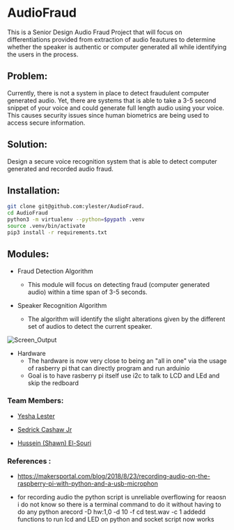 # AudioFraud

This is a Senior Design Audio Fraud Project that will focus on differentiations provided from extraction of audio feautures to determine whether the speaker is authentic or computer generated all while identifying the users in the process.

## Problem:

Currently, there is not a system in place to detect fraudulent computer generated audio. Yet, there are systems that is able to take a 3-5 second snippet of your voice and could generate full length audio using your voice. This causes security issues since human biometrics are being used to access secure information.

## Solution:

Design a secure voice recognition system that is able to detect computer generated and recorded audio fraud.

## Installation:

```bash
git clone git@github.com:ylester/AudioFraud.
cd AudioFraud
python3 -m virtualenv --python=$pypath .venv
source .venv/bin/activate
pip3 install -r requirements.txt 
```

## Modules:

- Fraud Detection Algorithm
	- This module will focus on detecting fraud (computer generated audio) within a time span of 3-5 seconds.

- Speaker Recognition Algorithm
	- The algorithm will identify the slight alterations given by the different set of audios to detect the current speaker.


![Screen_Output](https://raw.githubusercontent.com/ylester/AudioFraud/master/SMD.png)

- Hardware
	- The hardware is now very close to being an "all in one" via the usage of rasberry pi that can directly program and run arduinio
	- Goal is to have rasberry pi itself use i2c to talk to LCD and LEd and skip the redboard


### Team Members:

- [Yesha Lester](https://github.com/ylester)

- [Sedrick Cashaw Jr](https://github.com/sedcash)

- [Hussein (Shawn) El-Souri](https://github.com/helsouri)

### References :
- https://makersportal.com/blog/2018/8/23/recording-audio-on-the-raspberry-pi-with-python-and-a-usb-microphon

- for recording audio the python script is unreliable overflowing for reaosn i do not know so there is a terminal command to do it without having to do any python arecord -D hw:1,0 -d 10 -f cd test.wav -c 1
addedd functions to run lcd and LED on python and socket script now works
